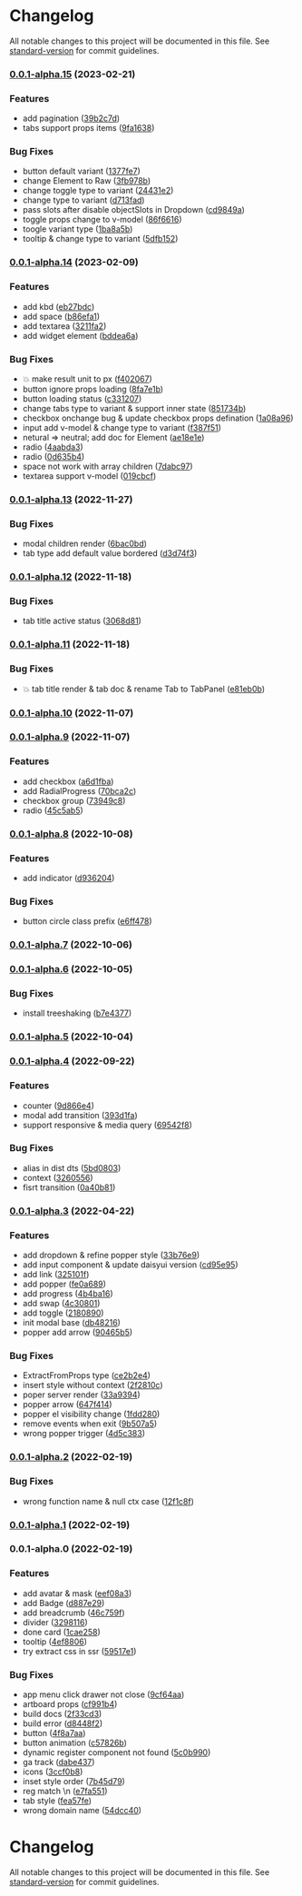 # Changelog

All notable changes to this project will be documented in this file. See [standard-version](https://github.com/conventional-changelog/standard-version) for commit guidelines.

### [0.0.1-alpha.15](https://github.com/daief/daisyui-vue/compare/v0.0.1-alpha.14...v0.0.1-alpha.15) (2023-02-21)


### Features

* add pagination ([39b2c7d](https://github.com/daief/daisyui-vue/commit/39b2c7d597611e381e7e342f978fc4f2cdaa7532))
* tabs support props items ([9fa1638](https://github.com/daief/daisyui-vue/commit/9fa16382ca43836e9dfd6a21ed2e04eafaf52c58))


### Bug Fixes

* button default variant ([1377fe7](https://github.com/daief/daisyui-vue/commit/1377fe762eadc9e3aad4480e731a1068f399d64d))
* change Element to Raw ([3fb978b](https://github.com/daief/daisyui-vue/commit/3fb978bdba3a870c7ffcbf885a4a79d75bd969d5))
* change toggle type to variant ([24431e2](https://github.com/daief/daisyui-vue/commit/24431e2a8a762c87c56681ac9e8cae3e71a7d744))
* change type to variant ([d713fad](https://github.com/daief/daisyui-vue/commit/d713fadd3b4a23732e9e65e986428cdede93bfdc))
* pass slots after disable objectSlots in Dropdown ([cd9849a](https://github.com/daief/daisyui-vue/commit/cd9849a8a9eeee7c82ab2dc52b7e203d3f8f8907))
* toggle props change to v-model ([86f6616](https://github.com/daief/daisyui-vue/commit/86f6616f7d10abecbbb31a0a8bb1ae55c13597f6))
* toogle variant type ([1ba8a5b](https://github.com/daief/daisyui-vue/commit/1ba8a5b3c930b234da272fea64bdcc90af9ad223))
* tooltip & change type to variant ([5dfb152](https://github.com/daief/daisyui-vue/commit/5dfb15268e160a843316e08a8bd52ad5510a7197))

### [0.0.1-alpha.14](https://github.com/daief/daisyui-vue/compare/v0.0.1-alpha.13...v0.0.1-alpha.14) (2023-02-09)


### Features

* add kbd ([eb27bdc](https://github.com/daief/daisyui-vue/commit/eb27bdc5a40f0214eb60d438970d233b86011459))
* add space ([b86efa1](https://github.com/daief/daisyui-vue/commit/b86efa136f1643ff9109ab2b7513190ad89e5c06))
* add textarea ([3211fa2](https://github.com/daief/daisyui-vue/commit/3211fa2f6af6a0d98ac8a4224f51a96d9d2adc14))
* add widget element ([bddea6a](https://github.com/daief/daisyui-vue/commit/bddea6a76d5a5e1d8769172d7a31d9a31d7a7b8f))


### Bug Fixes

* 💥 make result unit to px ([f402067](https://github.com/daief/daisyui-vue/commit/f402067e599b9c1869d2823ab988171c456c5484))
* button ignore props loading ([8fa7e1b](https://github.com/daief/daisyui-vue/commit/8fa7e1bc0ff64a6cdd59d0bb758fa0b3ec2964bc))
* button loading status ([c331207](https://github.com/daief/daisyui-vue/commit/c331207e62dde6cf68a7aea4361f9053c7c5a7e3))
* change tabs type to variant & support inner state ([851734b](https://github.com/daief/daisyui-vue/commit/851734bb6d9e9bf8dba8f2012c5af39bede1eaac))
* checkbox onchange bug & update checkbox props defination ([1a08a96](https://github.com/daief/daisyui-vue/commit/1a08a964e8340ebb4c57607fb597a2fd21626b7f))
* input add v-model & change type to variant ([f387f51](https://github.com/daief/daisyui-vue/commit/f387f51b49eb31323868f2d627eb426f04c7f81c))
* netural => neutral; add doc for Element ([ae18e1e](https://github.com/daief/daisyui-vue/commit/ae18e1e11515fd41363fd5c2cb5528c8d0092505))
* radio ([4aabda3](https://github.com/daief/daisyui-vue/commit/4aabda3c6280cbcd61b7c8ebbb9fe3cd0b76f87b))
* radio ([0d635b4](https://github.com/daief/daisyui-vue/commit/0d635b4079378009f2edbf128e5e78cfb90c7bcc))
* space not work with array children ([7dabc97](https://github.com/daief/daisyui-vue/commit/7dabc97fcc0aee4afeeec0d692743aa935ed7742))
* textarea support v-model ([019cbcf](https://github.com/daief/daisyui-vue/commit/019cbcf341be78e25ed2136397c965236bb60b38))

### [0.0.1-alpha.13](https://github.com/daief/daisyui-vue/compare/v0.0.1-alpha.12...v0.0.1-alpha.13) (2022-11-27)


### Bug Fixes

* modal children render ([6bac0bd](https://github.com/daief/daisyui-vue/commit/6bac0bdfd7f2319923412113bc873a9079bf0a39))
* tab type add default value bordered ([d3d74f3](https://github.com/daief/daisyui-vue/commit/d3d74f3499d823259ab5eaa98e99e92751c3412a))

### [0.0.1-alpha.12](https://github.com/daief/daisyui-vue/compare/v0.0.1-alpha.11...v0.0.1-alpha.12) (2022-11-18)


### Bug Fixes

* tab title active status ([3068d81](https://github.com/daief/daisyui-vue/commit/3068d81d8946107f7ce369093f5a2d961d32206f))

### [0.0.1-alpha.11](https://github.com/daief/daisyui-vue/compare/v0.0.1-alpha.10...v0.0.1-alpha.11) (2022-11-18)


### Bug Fixes

* 💥 tab title render & tab doc & rename Tab to TabPanel ([e81eb0b](https://github.com/daief/daisyui-vue/commit/e81eb0bb2c327b0a9c492b7968c06d76ef447fad))

### [0.0.1-alpha.10](https://github.com/daief/daisyui-vue/compare/v0.0.1-alpha.9...v0.0.1-alpha.10) (2022-11-07)

### [0.0.1-alpha.9](https://github.com/daief/daisyui-vue/compare/v0.0.1-alpha.8...v0.0.1-alpha.9) (2022-11-07)


### Features

* add checkbox ([a6d1fba](https://github.com/daief/daisyui-vue/commit/a6d1fbaa86b00112e2aa5b3a9a3b7e6fcd668811))
* add RadialProgress ([70bca2c](https://github.com/daief/daisyui-vue/commit/70bca2c9a12e2717007c34e33c7ad028fc03da6a))
* checkbox group ([73949c8](https://github.com/daief/daisyui-vue/commit/73949c8008a8035066bb052d7325b05c279ba600))
* radio ([45c5ab5](https://github.com/daief/daisyui-vue/commit/45c5ab54627f46c3c54dea3d6757973de4a52d86))

### [0.0.1-alpha.8](https://github.com/daief/daisyui-vue/compare/v0.0.1-alpha.7...v0.0.1-alpha.8) (2022-10-08)


### Features

* add indicator ([d936204](https://github.com/daief/daisyui-vue/commit/d936204031f3d146db69b279b93ca9144e23ff59))


### Bug Fixes

* button circle class prefix ([e6ff478](https://github.com/daief/daisyui-vue/commit/e6ff47891ddff6363720a6d157e8db3076ad170d))

### [0.0.1-alpha.7](https://github.com/daief/daisyui-vue/compare/v0.0.1-alpha.6...v0.0.1-alpha.7) (2022-10-06)

### [0.0.1-alpha.6](https://github.com/daief/daisyui-vue/compare/v0.0.1-alpha.5...v0.0.1-alpha.6) (2022-10-05)


### Bug Fixes

* install treeshaking ([b7e4377](https://github.com/daief/daisyui-vue/commit/b7e4377538b704662fcdf2a527fcae92e56d0c56))

### [0.0.1-alpha.5](https://github.com/daief/daisyui-vue/compare/v0.0.1-alpha.4...v0.0.1-alpha.5) (2022-10-04)

### [0.0.1-alpha.4](https://github.com/daief/daisyui-vue/compare/v0.0.1-alpha.3...v0.0.1-alpha.4) (2022-09-22)


### Features

* counter ([9d866e4](https://github.com/daief/daisyui-vue/commit/9d866e4bca340c9a565a9268b4a46dd6b4e83d22))
* modal add transition ([393d1fa](https://github.com/daief/daisyui-vue/commit/393d1fae7057d67d502f27eb9f6e394a12591a12))
* support responsive & media query ([69542f8](https://github.com/daief/daisyui-vue/commit/69542f83b349a2555f17e8ecbc6d8b754653c2ad))


### Bug Fixes

* alias in dist dts ([5bd0803](https://github.com/daief/daisyui-vue/commit/5bd08036087f7d6cfe78c88d0e4d198fb12e0f55))
* context ([3260556](https://github.com/daief/daisyui-vue/commit/3260556f057708503fab350bfcf4d1c3a7015a79))
* fisrt transition ([0a40b81](https://github.com/daief/daisyui-vue/commit/0a40b8179d93d7a0955e67021c10db47321b9e40))

### [0.0.1-alpha.3](https://github.com/daief/daisyui-vue/compare/v0.0.1-alpha.2...v0.0.1-alpha.3) (2022-04-22)


### Features

* add dropdown & refine popper style ([33b76e9](https://github.com/daief/daisyui-vue/commit/33b76e9f2d451fb9273fdd718e8be4fc59487479))
* add input component & update daisyui version ([cd95e95](https://github.com/daief/daisyui-vue/commit/cd95e951b7ff2e945ecb33826b8e0b434c446070))
* add link ([325101f](https://github.com/daief/daisyui-vue/commit/325101f28ccfeb4ff7ebaee4909b87bacdc4d24a))
* add popper ([fe0a689](https://github.com/daief/daisyui-vue/commit/fe0a689e7832605de685f1462521440e286798ec))
* add progress ([4b4ba16](https://github.com/daief/daisyui-vue/commit/4b4ba162d729df9d9fcc85ad8f38a8eefb09d472))
* add swap ([4c30801](https://github.com/daief/daisyui-vue/commit/4c3080135e099f76b67e7430b731d2cd41c0664a))
* add toggle ([2180890](https://github.com/daief/daisyui-vue/commit/21808909419924be31791ab5f249ec14b69c512c))
* init modal base ([db48216](https://github.com/daief/daisyui-vue/commit/db48216ab3c707f3688cbf8237d16fd67772946d))
* popper add arrow ([90465b5](https://github.com/daief/daisyui-vue/commit/90465b57c283a738c2ef60c95eae8c8ce4e255b7))


### Bug Fixes

* ExtractFromProps type ([ce2b2e4](https://github.com/daief/daisyui-vue/commit/ce2b2e49d276399b92928b99b6db18d29e1d7909))
* insert style without context ([2f2810c](https://github.com/daief/daisyui-vue/commit/2f2810cd6a247a02ebf5fca876d20b1bf323e4f1))
* poper server render ([33a9394](https://github.com/daief/daisyui-vue/commit/33a9394676e27a6ed090fe1e5effcb5d585e5c60))
* popper arrow ([647f414](https://github.com/daief/daisyui-vue/commit/647f41401ba979fc287a70af4f97e2ae85144a19))
* popper el visibility change ([1fdd280](https://github.com/daief/daisyui-vue/commit/1fdd2804c178411f1607f30438ef6abbb975f19a))
* remove events when exit ([9b507a5](https://github.com/daief/daisyui-vue/commit/9b507a51c517ee3e93316235cd69b63bf58ffeb7))
* wrong popper trigger ([4d5c383](https://github.com/daief/daisyui-vue/commit/4d5c3835c62ac64824898286fb0510877cf3912f))

### [0.0.1-alpha.2](https://github.com/daief/daisyui-vue/compare/v0.0.1-alpha.1...v0.0.1-alpha.2) (2022-02-19)


### Bug Fixes

* wrong function name & null ctx case ([12f1c8f](https://github.com/daief/daisyui-vue/commit/12f1c8f48709c88f894cc48e9b581a60673f01e2))

### [0.0.1-alpha.1](https://github.com/daief/daisyui-vue/compare/v0.0.1-alpha.0...v0.0.1-alpha.1) (2022-02-19)

### 0.0.1-alpha.0 (2022-02-19)


### Features

* add avatar & mask ([eef08a3](https://github.com/daief/daisyui-vue/commit/eef08a3d251739b59a19fe7b80ee04686ca54cda))
* add Badge ([d887e29](https://github.com/daief/daisyui-vue/commit/d887e29dafe9b35c8257dd723cd4f105589b5b60))
* add breadcrumb ([46c759f](https://github.com/daief/daisyui-vue/commit/46c759fe1c09bdc47150b5c0b493b17281b6a78f))
* divider ([3298116](https://github.com/daief/daisyui-vue/commit/3298116f7acf616e21438f5fa7eae0db8fee17f2))
* done card ([1cae258](https://github.com/daief/daisyui-vue/commit/1cae258d63488f0df40e5159f610e4c24ef8be17))
* tooltip ([4ef8806](https://github.com/daief/daisyui-vue/commit/4ef880605ea08745c6fa4f70313fa1ac6fda43b2))
* try extract css in ssr ([59517e1](https://github.com/daief/daisyui-vue/commit/59517e1ac67fbdd1db41665edf81c795364307e4))


### Bug Fixes

* app menu click drawer not close ([9cf64aa](https://github.com/daief/daisyui-vue/commit/9cf64aa4bbdfb63e925dac2b35255df03c161de6))
* artboard props ([cf991b4](https://github.com/daief/daisyui-vue/commit/cf991b4f35120e1d512dcb81d9e34a0331279d64))
* build docs ([2f33cd3](https://github.com/daief/daisyui-vue/commit/2f33cd3c746fd100e3711114a61ac8e60ea73ace))
* build error ([d8448f2](https://github.com/daief/daisyui-vue/commit/d8448f279fe0fc6c6cfecafc00f5917e659230b2))
* button ([4f8a7aa](https://github.com/daief/daisyui-vue/commit/4f8a7aa0d9c3551d3eaca16577dad634d403ff12))
* button animation ([c57826b](https://github.com/daief/daisyui-vue/commit/c57826b9c0ea3fd8120683e9cbbf8eaf26b8b6bc))
* dynamic register component not found ([5c0b990](https://github.com/daief/daisyui-vue/commit/5c0b990f5620996c42b8123b70d6c20e2bd9337f))
* ga track ([dabe437](https://github.com/daief/daisyui-vue/commit/dabe437e4257fdedf34fd9e8c9e5244e1e431f73))
* icons ([3ccf0b8](https://github.com/daief/daisyui-vue/commit/3ccf0b890d7e4e186bf4d642b534fd8c0efe4a1b))
* inset style order ([7b45d79](https://github.com/daief/daisyui-vue/commit/7b45d795270be758f9d4e5e6f43ca5f2463528a2))
* reg match \n ([e7fa551](https://github.com/daief/daisyui-vue/commit/e7fa55111d55522c7d01abdf614bfd043551261f))
* tab style ([fea57fe](https://github.com/daief/daisyui-vue/commit/fea57fe50f6a4126b8b8e30897319c9c22dd49ef))
* wrong domain name ([54dcc40](https://github.com/daief/daisyui-vue/commit/54dcc40240b34c06767de23525e551ee8e17c2d5))

# Changelog

All notable changes to this project will be documented in this file. See [standard-version](https://github.com/conventional-changelog/standard-version) for commit guidelines.
